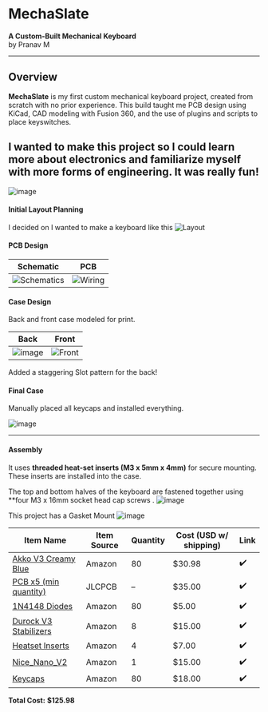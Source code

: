 # MechaSlate 
**A Custom-Built Mechanical Keyboard**  
by Pranav M

---

## Overview
**MechaSlate** is my first custom mechanical keyboard project, created from scratch with no prior experience. This build taught me PCB design using KiCad, CAD modeling with Fusion 360, and the use of plugins and scripts to place keyswitches.



I wanted to make this project so I could learn more about electronics and familiarize myself with more forms of engineering. It was really fun!
---
![image](https://github.com/user-attachments/assets/21394ca3-6064-471e-9dbd-c122c35a708c)

####  Initial Layout Planning
I decided on I wanted to make a keyboard like this 
![Layout](https://github.com/user-attachments/assets/375b4509-4335-4047-8f0a-fa6b8db1fd74)

#### PCB Design



| Schematic |  PCB |
|:--:|:--:|
| ![Schematics](https://github.com/user-attachments/assets/bdc40540-bcfa-4218-b22b-1539af9df3dd) | ![Wiring](https://github.com/user-attachments/assets/ff8a41f1-4699-4f70-8595-96dc0564c0b0) |


#### Case Design 
Back and front case modeled for print.

| Back | Front |
|:--:|:--:|
| ![image](https://github.com/user-attachments/assets/d6e524bf-3629-4ce9-a2af-e25ade4eb677)| ![Front](https://github.com/user-attachments/assets/c723ca9a-8d94-49c9-b8a2-eebfd8053d2d) |


Added a staggering Slot pattern for the back!

####  Final Case
Manually placed all keycaps and installed everything.

![image](https://github.com/user-attachments/assets/c20fc473-de06-49ee-a292-bc3735cc8e52)



---

#### Assembly 

It uses **threaded heat-set inserts (M3 x 5mm x 4mm)** for secure mounting. These inserts are installed into the case.

The top and bottom halves of the keyboard are fastened together using **four M3 x 16mm socket head cap screws .
![image](https://github.com/user-attachments/assets/956c341f-bb28-4eac-b060-3b52cfdd409b)


This project has a Gasket Mount 
![image](https://github.com/user-attachments/assets/535fbefc-ebf0-43ba-805f-6a8c967478ed)


| Item Name            | Item Source | Quantity | Cost (USD w/ shipping) | Link |
|----------------------|-------------|----------|-------------------------|------|
| [Akko V3 Creamy Blue](https://www.amazon.com/Keyboard-Switch-Dustproof-Mechanical-Tactile-Switches/dp/B0C3H7PR1Z/ref=sr_1_2?crid=3V8ZPHA61P1MI&dib=eyJ2IjoiMSJ9.fKBr5G4iSMtdTKbGCum4GTBxYhCkemfukSXdnXwlOggG5oUsWwYAkdNtq9D0iMtFWSFib3KoufBG9x8I5c5MVUElE49E3UFhJKIZ3ApsSM-5lvnFfwzDVzr6UqqM9poQk2m3qxSxbyNIokBwpc6-MH-W-xoeoUtm8VAZ283vHpdD6ug9pvK7o0DDKZvxSUEk65CaZ0EXJkd1_wkjwBl1uJF0N5W6FdGn0ADwHfifVrA.90b59dVQxtPg1F6tWS84BnlJyIl1gNKa-D9l9R-ZRBo&dib_tag=se&keywords=mechanical%2Bswitches&qid=1750895537&sprefix=mechanical%2Bswitche%2Caps%2C130&sr=8-2&th=1) | Amazon | 80 | $30.98 | ✔️ |
| [PCB x5 (min quantity)]() | JLCPCB | – | $35.00 | ✔️ |
| [1N4148 Diodes](https://www.amazon.com/120Pcs-Rectifier-100Volt-Electronic-Silicon/dp/B0DN62QFYS/ref=sr_1_2?crid=1NZP4MAKACY15&dib=eyJ2IjoiMSJ9.8C1ebcszlPAbe4ldgX4jaM9nlgUAEZPfJqUMbjw_ZdqFKxpnIivj_Z4cD5uV-gtOvZBRazL-E3Q1E3eIT-Ftjfa-M9u06JHbpagrebY6wR-MjXtE1g2eBqvQ9QfL5Z_cTC2qNZDhdzfQsdHBOuk4NguB0ZzVxi_ZnOogCMsG99KTpR-rOWwd8dx9r3WikMGhAXj6ucuVXPIyicNVLnkdmw5zp6bgk_T0abfg_QhSpIk.yLjXK7wRlg-Hz0BfUQS_emE2Fbb75e3WeWxR9YOZ8y0&dib_tag=se&keywords=1n4148%2Bdiode&qid=1750895805&sprefix=1N4148%2B%2Caps%2C134&sr=8-2&th=1) | Amazon | 80 | $5.00 | ✔️ |
| [Durock V3 Stabilizers](https://www.amazon.com/DUROCK-Stabilizer-Innovative-Pre-clipped-Stabilizers/dp/B0CTHNZWN5/ref=sr_1_2?crid=2YND75THDZ71R&dib=eyJ2IjoiMSJ9.9YfniIYaI-o34quoUu90m3IVLkb4CNwyUl-SF8Fa0k30TPJD2oXjwvplYKLUvzz5oBOeM0fKrU5epHnFkPKzpaeCa2pE7aeqGZCMdcpq5P3N24mrE2Wy7Mu9ZeUTCEQjblblRVyfnqsjdvppAg5TxKPo_RuBAgn2zEmaJQvSTe4phoVZpAuzQXckSCATkHQf1teP9mYFuBXbdWuhYxIs8tDTrkJdPAxXpRpw2YnIhDc.6Kj9YbwQpDxJUeGeAAW4wsdQlsfZg6llBKqjkAUyMjQ&dib_tag=se&keywords=Durock%2BV3%2BStabilizers&qid=1750895835&sprefix=durock%2Bv3%2Bstabilizers%2Caps%2C136&sr=8-2&th=1) | Amazon | 8 | $15.00 | ✔️ |
| [Heatset Inserts](https://www.amazon.com/Threaded-Inserts-Soldering-Printed-Materials/dp/B0D7M3LJDL/ref=sr_1_1?crid=3QZDBQXSKRU35&dib=eyJ2IjoiMSJ9.TwXOi20xgBRd0n6qYM1WhV77xBk-3OSrIR2iz97DqR-zHLno-iLJif7tALJYQQG0uBneqK91YwYKwlOy8VACWcxlYHq9SkNRcOzNTHUaqBlkn0XEFOlVw_hkG1YHrU4i_o1rC7-dxaXwGvNd4M2CQ01mVR0tAPXtc9kX-9cozYncDvfSlINvCWy4xUOvBKtPHRdf_f9zduAmGxicl6vt1bSo2uvhSrKc4KHI-Kr5sgo.3IrV-xt1TwdcPG-fDb_L3T_gU6rrWeTdcYyxAc10u7E&dib_tag=se&keywords=heatset%2Binserts%2Bm3&qid=1750895904&sprefix=heatset%2Binserts%2Bm%2Caps%2C127&sr=8-1&th=1) | Amazon | 4 | $7.00 | ✔️ |
| [Nice_Nano_V2](https://www.amazon.com/AITRIP-Development-Bluetooth-Management-Module%EF%BC%8CNano/dp/B0DCZJKYL1/ref=sr_1_1?crid=2DO3PWHLDKPBU&dib=eyJ2IjoiMSJ9.r1x7MrhEmzjZsjVM-WVZleRI46Xy1yf3SpHt_AOgLDRhQc2ErkSjyVMLVjaL_qQsggobMgZJk8u8nVifN1DM3-2QyfhgCzRAdTgsoaWe6ibA8fY9VC4V8xYi2rafTrbHL3LLoKlgxQjito2Hluo4dr-XRpCPRyB061eb9TpGqa22AcU-vi0IQ81lLb8XLP9J6FHsi5dxECTH0_K2hZQEmCWnvypa8UxT0GPsB0t1uVA.cCG4lu1GNZcAlBXO1QaydRfsgY11n8NoO3NpEclm1a0&dib_tag=se&keywords=Nice_Nano_V2&qid=1750895977&sprefix=nice_nano_v2%2Caps%2C186&sr=8-1) | Amazon | 1 | $15.00 | ✔️ |
| [Keycaps](https://www.amazon.com/Keycaps-Doubleshot-Percent-Mechanical-Keyboard/dp/B0D1QVD55F/ref=sr_1_1?crid=2C83SKJ6IXOXQ&dib=eyJ2IjoiMSJ9.zEkcyt2autzMfJSmHiztLDvsxSmTtl97hkaq48-kgPoHbughJEeKreEhJIEldYH3aM7OfiiExIYq_OAMcjgLLZ75HwHDwg4lovccHK-NovY9--uDyJ7HKFVWYXG6f1EfNY0OGP-bxX-KKSpcmeT7ZrV3m_1VvwEMMxk3OQNFfQtBOfElMc8EmS1GXqCL8FJ-T8rQlqWWOT_g3K-vA3c8Nx8Y8aIl8e5MjLYiDg3Z3Dw.LSbk542b5PjWgET1ma7ldn8C6btV93Q9RSVqV7RanHY&dib_tag=se&keywords=keycaps&qid=1750895995&sprefix=keycaps%2Caps%2C145&sr=8-1&th=1) | Amazon | 80 | $18.00 | ✔️ |

**Total Cost:** **$125.98**




